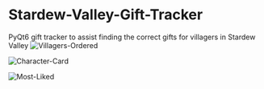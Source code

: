 # Stardew-Valley-Gift-Tracker
PyQt6 gift tracker to assist finding the correct gifts for villagers in Stardew Valley
![Villagers-Ordered](https://github.com/user-attachments/assets/9aa92eda-e5df-4a66-935d-c52ed9f3bd24)

![Character-Card](https://github.com/user-attachments/assets/9410756f-bebe-446f-9212-ae11837f9f30)

![Most-Liked](https://github.com/user-attachments/assets/4d8853e7-219a-49ce-adae-ca26c4f7bc97)
